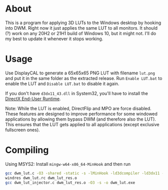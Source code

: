 # About
This is a program for applying 3D LUTs to the Windows desktop by hooking into DWM. Right now it just applies the same LUT to all monitors. It should (?) work on any 20H2 or 21H1 build of Windows 10, but it might not. I'll do my best to update it whenever it stops working.

# Usage
Use DisplayCAL to generate a 65x65x65 PNG LUT with filename `lut.png` and put it in the same folder as the extracted release. Run `Enable LUT.bat` to enable the LUT and `Disable LUT.bat` to disable it again.

If you don't have `d3dx11_43.dll` in System32, you'll have to install the [DirectX End-User Runtime](https://www.microsoft.com/en-us/download/details.aspx?id=35).

Note: While the LUT is enabled, DirectFlip and MPO are force disabled. These features are designed to improve performance for some windowed applications by allowing them bypass DWM (and therefore also the LUT). This ensures that the LUT gets applied to all applications (except exclusive fullscreen ones).

# Compiling
Using MSYS2: Install `mingw-w64-x86_64-MinHook` and then run

```bash
gcc dwm_lut.c -O3 -shared -static -s -lMinHook -ld3dcompiler -ld3dx11 -luuid -Wl,--exclude-all-symbols -o dwm_lut.dll
windres dwm_lut.rc dwm_lut_res.o
gcc dwm_lut_injector.c dwm_lut_res.o -O3 -s -o dwm_lut.exe
```
